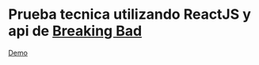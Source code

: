 # Prueba tecnica utilizando ReactJS y api de [Breaking Bad](https://www.breakingbadapi.com/)

[Demo](https://damenor-breaking-bad.netlify.app/)
